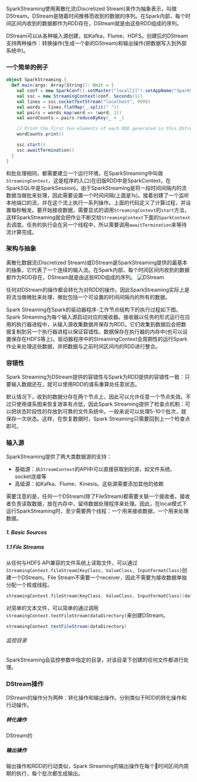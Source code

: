 SparkStreaming使用离散化流(Discretized Stream)来作为抽象表示，叫做DStream。DStream是随着时间推移而收到的数据的序列。在Spark内部，每个时间区间内收到的数据都作为RDD存在，DStream就是由这些RDD组成的序列。

DStream可以从各种输入源创建，如Kafka，Flume、HDFS。创建后的DStream支持两种操作：转换操作(生成一个新的DStream)和输出操作(把数据写入到外部系统中)。

### 一个简单的例子

```Scala
object SparkStreaming {
  def main(args: Array[String]): Unit = {
    val conf = new SparkConf().setMaster("local[2]").setAppName("SparkStreaming")
    val ssc = new StreamingContext(conf, Seconds(1))
    val lines = ssc.socketTextStream("localhost", 9999)
    val words = lines.flatMap(_.split(" "))
    val pairs = words.map(word => (word, 1))
    val wordCounts = pairs.reduceByKey(_ + _)

    // Print the first ten elements of each RDD generated in this DStream to the console
    wordCounts.print()

    ssc.start()
    ssc.awaitTermination()
  }
}
```

和批处理相同，都需要建立一个运行环境，在SparkStreaming中叫做`StreamingContext`，这是程序的入口(在旧版RDD中是SparkContext，在SparkSQL中是SparkSession)。由于SparkStreaming是将一段时间间隔内的流数据当做批来处理，因此需要设置一个时间间隔(上面是1s)。接着创建了一个监听本地端口的流，并在这个流上执行一系列操作。上面的代码定义了计算过程，并设置每秒触发。要开始接收数据，需要显式的调用`StreamingContext`的`start`方法，这样SparkStreaming就会把作业不断交给`StreamingContext`下面的`SparkContext`去调度。任务的执行会在另一个线程中，所以需要调用`awaitTermination`来等待流计算完成。

### 架构与抽象
离散化数据流(Discretized Stream)或DStream是SparkStreaming提供的最基本的抽象。它代表了一个连续的输入流。在Spark内部，每个时间区间内收到的数据都作为RDD存在，DStream就是由这些RDD组成的序列。
![DStream](https://spark.apache.org/docs/latest/img/streaming-dstream.png)

任何对DStream的操作都会转化为对RDD的操作。因此SparkStreaming实际上是将流当做微批来处理，微批包括一个可设置的时间间隔内的所有的数据。

Spark Streaming在Spark的驱动器程序-工作节点结构下的执行过程如下图。Spark Streaming为每个输入源启动对应的接收器。接收器以任务的形式运行在应用的执行器进程中，从输入源收集数据并保存为RDD。它们收集到数据后会把数据复制到另一个执行器进程以保证容错性。数据保存在执行器的内存中(也可以设置保存在HDFS等上)。驱动器程序中的StreamingContext会周期性的运行Spark作业来处理这些数据，并把数据与之前时间区间内的RDD进行整合。

### 容错性
Spark Streaming为DStream提供的容错性与Spark为RDD提供的容错性一致：只要输入数据还在，就可以使用RDD的谱系重算处任意状态。

默认情况下，收到的数据分存在两个节点上，因此可以允许任意一个节点失效。不过只使用谱系图来恢复效率有点低，因此Spark Streaming提供了检查点机制：可以把状态阶段性的存放到可靠的文件系统中。一般来说可以处理5-10个批次，就保存一次状态。这样，在恢复数据时，Spark Streaming只需要回到上一个检查点即可。

### 输入源
SparkStreaming提供了两大类数据源的支持：
- 基础源：从`StreamContext`的API中可以直接获取到的源，如文件系统、socket连接等
- 高级源：如Kafka、Flume、Kinesis。这些源需要添加其他的依赖

需要注意的是，任何一个DStream(除了FileStream)都需要关联一个接收者。接收者负责读取数据，放在内存中，留待数据处理程序来处理。因此，在local模式下运行SparkStreaming时，至少需要两个线程：一个用来接收数据，一个用来处理数据。

##### 1. Basic Sources
##### 1.1 File Streams
从任何与HDFS API兼容的文件系统上读取文件，可以通过`StreamingContext.fileStream[KeyClass, ValueClass, InputFormatClass]`创建一个DStream。File Stream不需要一个receiver，因此不需要为接收数据单独分配一个核或线程。

```Scala
streamingContext.fileStream[KeyClass, ValueClass, InputFormatClass](dataDirectory)
```
对简单的文本文件，可以简单的通过调用`streamingContext.textFileStream(dataDirectory)`来创建DStream。

```Scala
streamingContext.textFileStream(dataDirectory)
```

###### 监控目录
SparkStreaming会监控参数中指定的目录，对该目录下创建的任何文件都进行处理。


### DStream操作
DStream的操作分为两种：转化操作和输出操作。分别类似于RDD的转化操作和行动操作。
##### 转化操作
DStream的
##### 输出操作
输出操作和RDD的行动类似，Spark Streaming的输出操作在每个时间区间内周期的执行，每个批次都生成输出。
